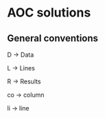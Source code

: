 # AOC solutions

## General conventions

D -> Data

L -> Lines

R -> Results

co -> column

li -> line
